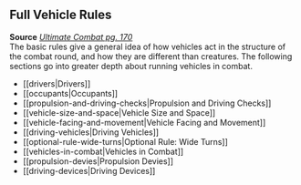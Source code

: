 ## Full Vehicle Rules

**Source** [_Ultimate Combat pg. 170_](http://paizo.com/pathfinderRPG/v5748btpy8mcz)  
The basic rules give a general idea of how vehicles act in the structure of the combat round, and how they are different than creatures. The following sections go into greater depth about running vehicles in combat.

- [[drivers|Drivers]]
- [[occupants|Occupants]]
- [[propulsion-and-driving-checks|Propulsion and Driving Checks]]
- [[vehicle-size-and-space|Vehicle Size and Space]]
- [[vehicle-facing-and-movement|Vehicle Facing and Movement]]
- [[driving-vehicles|Driving Vehicles]]
- [[optional-rule-wide-turns|Optional Rule: Wide Turns]]
- [[vehicles-in-combat|Vehicles in Combat]]
- [[propulsion-devies|Propulsion Devies]]
- [[driving-devices|Driving Devices]]

